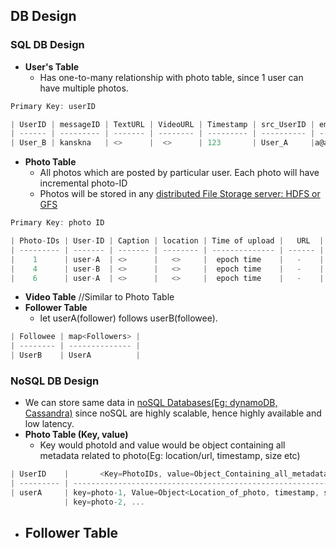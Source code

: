 ## DB Design
### SQL DB Design
- **User's Table**
  - Has one-to-many relationship with photo table, since 1 user can have multiple photos.
```c
Primary Key: userID

| UserID | messageID | TextURL | VideoURL | Timestamp | src_UserID | email |
| ------ | --------- | ------- | -------- | --------- | ---------- | ----- |
| User_B | kanskna   | <>      |  <>      | 123       | User_A     |a@a.com|
```
- **Photo Table**
  - All photos which are posted by particular user. Each photo will have incremental photo-ID
  - Photos will be stored in any [distributed File Storage server: HDFS or GFS](/Operating_Systems/Linux/FileSystem)
```c
Primary Key: photo ID

| Photo-IDs | User-ID | Caption | location | Time of upload |   URL  |
| --------- | ------- | ------- | -------- | -------------- | ------ |
|    1      | user-A  | <>      |   <>     |  epoch time    |   -    |
|    4      | user-B  | <>      |   <>     |  epoch time    |   -    |
|    6      | user-A  | <>      |   <>     |  epoch time    |   -    |
```
- **Video Table**   //Similar to Photo Table
- **Follower Table**
  - let userA(follower) follows userB(followee).
```c
| Followee | map<Followers> |
| -------- | -------------- |
| UserB    | UserA          |
```

### NoSQL DB Design
- We can store same data in [noSQL Databases(Eg: dynamoDB, Cassandra)](/System-Design/Concepts/Databases) since noSQL are highly scalable, hence highly available and low latency.
- **Photo Table (Key, value)**
  - Key would photoId and value would be object containing all metadata related to photo(Eg: location/url, timestamp, size etc)
```c
| UserID    |       <Key=PhotoIDs, value=Object_Containing_all_metadata>     |
| --------- | -------------------------------------------------------------- |
| userA     | key=photo-1, Value=Object<Location_of_photo, timestamp, size > |
            | key=photo-2, ...                                               |
```
- **Follower Table**
  - 
